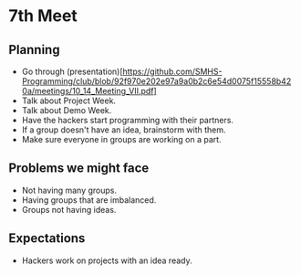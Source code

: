 # 7th Meet

## Planning

- Go through
  (presentation)[https://github.com/SMHS-Programming/club/blob/92f970e202e97a9a0b2c6e54d0075f15558b420a/meetings/10_14_Meeting_VII.pdf]
- Talk about Project Week.
- Talk about Demo Week.
- Have the hackers start programming with their partners.
- If a group doesn't have an idea, brainstorm with them.
- Make sure everyone in groups are working on a part.

## Problems we might face

- Not having many groups.
- Having groups that are imbalanced.
- Groups not having ideas.

## Expectations

- Hackers work on projects with an idea ready.
